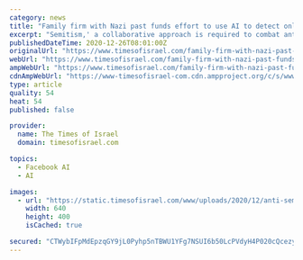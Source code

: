 ```yaml
---
category: news
title: "Family firm with Nazi past funds effort to use AI to detect online anti-Semitism"
excerpt: "Semitism,' a collaborative approach is required to combat anti-Semitism on the Internet. But experts wonder: Is the technology there yet?"
publishedDateTime: 2020-12-26T08:01:00Z
originalUrl: "https://www.timesofisrael.com/family-firm-with-nazi-past-funds-effort-to-use-ai-to-detect-online-anti-semitism/"
webUrl: "https://www.timesofisrael.com/family-firm-with-nazi-past-funds-effort-to-use-ai-to-detect-online-anti-semitism/"
ampWebUrl: "https://www.timesofisrael.com/family-firm-with-nazi-past-funds-effort-to-use-ai-to-detect-online-anti-semitism/amp/"
cdnAmpWebUrl: "https://www-timesofisrael-com.cdn.ampproject.org/c/s/www.timesofisrael.com/family-firm-with-nazi-past-funds-effort-to-use-ai-to-detect-online-anti-semitism/amp/"
type: article
quality: 54
heat: 54
published: false

provider:
  name: The Times of Israel
  domain: timesofisrael.com

topics:
  - Facebook AI
  - AI

images:
  - url: "https://static.timesofisrael.com/www/uploads/2020/12/anti-semitism-e1608889158785-640x400.jpg"
    width: 640
    height: 400
    isCached: true

secured: "CTWybIFpMdEpzqGY9jL0Pyhp5nTBWU1YFg7NSUI6b50LcPVdyH4P020cQcezyrN1zTffiMKqdUJzRtXXUjcseifiEkQ/qRzXFu92CofqaU1SuGlsyQZ2vpw+Iq8nyEd8KrGKAlD2hzVe21lV61L93jNMzXE47Vxaxu07uOMTzAPDKVj6HXVTz8tWLrTWNf2c/7R0qmjQa3mMXl2ou+ks63z4nba6d2OemGsScZRZgAtVbnstQfMHNrc83DxQ0OOPYr++DZwdTXY4QIbd7pcjJDk51gBj3hUXfVWcg4UUZn81EXr4YTiYb7AWscfdzwtK4M9Ps7V5jb36GpoXGMpW1dxksORf4Fx9LNHj1SoSEIw=;lPPFCVDeEW2Jxqc1dxdFeQ=="
---
```


